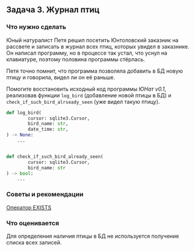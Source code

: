 ## Задача 3. Журнал птиц

### Что нужно сделать

Юный натуралист Петя решил посетить Юнтоловский заказник на рассвете и записать в журнал всех птиц, которых увидел в
заказнике. Он написал программу, но в процессе так устал, что уснул на клавиатуре, поэтому половина программы стёрлась.

Петя точно помнит, что программа позволяла добавить в БД новую птицу и говорила, видел ли он её раньше.

Помогите восстановить исходный код программы _ЮНат v0.1_, реализовав функции `log_bird` (добавление новой птицы в БД)
и `check_if_such_bird_alrseady_seen` (уже видел такую птицу).

```python
def log_bird(
        cursor: sqlite3.Cursor,
        bird_name: str,
        date_time: str,
) -> None:
    ...


def check_if_such_bird_already_seen(
        cursor: sqlite3.Cursor,
        bird_name: str
) -> bool:
    ...
```

### Советы и рекомендации

[Оператор EXISTS](https://www.sqlitetutorial.net/sqlite-exists/)

### Что оценивается

Для определения наличия птицы в БД не используется получение списка всех записей.
